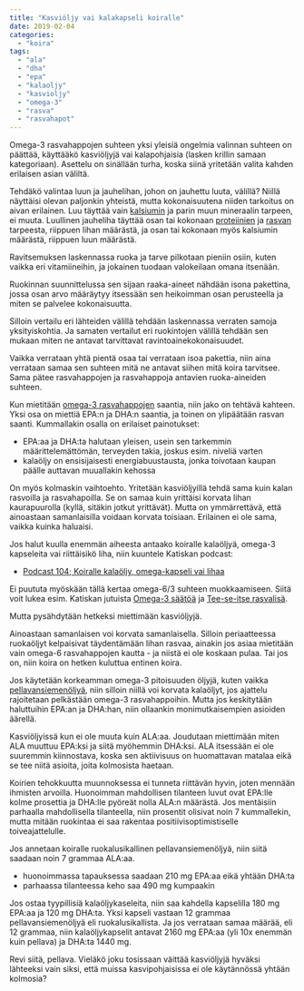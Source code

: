 ```yaml
---
title: "Kasviöljy vai kalakapseli koiralle"
date: 2019-02-04
categories: 
  - "koira"
tags: 
  - "ala"
  - "dha"
  - "epa"
  - "kalaoljy"
  - "kasvioljy"
  - "omega-3"
  - "rasva"
  - "rasvahapot"
---
```


Omega-3 rasvahappojen suhteen yksi yleisiä ongelmia valinnan suhteen on päättää, käyttääkö kasviöljyjä vai kalapohjaisia (lasken krillin samaan kategoriaan). Asettelu on sinällään turha, koska siinä yritetään valita kahden erilaisen asian väliltä.

<!--more-->

Tehdäkö valintaa luun ja jauhelihan, johon on jauhettu luuta, välillä? Niillä näyttäisi olevan paljonkin yhteistä, mutta kokonaisuutena niiden tarkoitus on aivan erilainen. Luu täyttää vain [kalsiumin](https://www.katiska.eu/tieto/kalsium/kalsium/) ja parin muun mineraalin tarpeen, ei muuta. Luullinen jauheliha täyttää osan tai kokonaan [proteiinien](https://www.katiska.eu/tieto/proteiinit/proteiini-ruokinnassa/) ja [rasvan](https://www.katiska.eu/tieto/rasvat/rasva-ruokinnassa/) tarpeesta, riippuen lihan määrästä, ja osan tai kokonaan myös kalsiumin määrästä, riippuen luun määrästä.

Ravitsemuksen laskennassa ruoka ja tarve pilkotaan pieniin osiin, kuten vaikka eri vitamiineihin, ja jokainen tuodaan valokeilaan omana itsenään.

Ruokinnan suunnittelussa sen sijaan raaka-aineet nähdään isona pakettina, jossa osan arvo määräytyy itsessään sen heikoimman osan perusteella ja miten se palvelee kokonaisuutta.

Silloin vertailu eri lähteiden välillä tehdään laskennassa verraten samoja yksityiskohtia. Ja samaten vertailut eri ruokintojen välillä tehdään sen mukaan miten ne antavat tarvittavat ravintoainekokonaisuudet.

Vaikka verrataan yhtä pientä osaa tai verrataan isoa pakettia, niin aina verrataan samaa sen suhteen mitä ne antavat siihen mitä koira tarvitsee. Sama pätee rasvahappojen ja rasvahappoja antavien ruoka-aineiden suhteen.

Kun mietitään [omega-3 rasvahappojen](https://www.katiska.eu/tieto/rasvat/omega-3-perusteita/) saantia, niin jako on tehtävä kahteen. Yksi osa on miettiä EPA:n ja DHA:n saantia, ja toinen on ylipäätään rasvan saanti. Kummallakin osalla on erilaiset painotukset:

- EPA:aa ja DHA:ta halutaan yleisen, usein sen tarkemmin määrittelemättömän, terveyden takia, joskus esim. niveliä varten
- kalaöljy on ensisijaisesti energiabuustausta, jonka toivotaan kaupan päälle auttavan muuallakin kehossa

On myös kolmaskin vaihtoehto. Yritetään kasviöljyillä tehdä sama kuin kalan rasvoilla ja rasvahapoilla. Se on samaa kuin yrittäisi korvata lihan kaurapuurolla (kyllä, sitäkin jotkut yrittävät). Mutta on ymmärrettävä, että ainoastaan samanlaisilla voidaan korvata toisiaan. Erilainen ei ole sama, vaikka kuinka haluaisi.

Jos halut kuulla enemmän aiheesta antaako koiralle kalaöljyä, omega-3 kapseleita vai riittäisikö liha, niin kuuntele Katiskan podcast:

- [Podcast 104; Koiralle kalaöljy, omega-kapseli vai lihaa](https://www.katiska.eu/tieto/podcastit-vlog/104-koiralle-kalaoljy-omega-kapseli-vai-lihaa/)

Ei puututa myöskään tällä kertaa omega-6/3 suhteen muokkaamiseen. Siitä voit lukea esim. Katiskan jutuista [Omega-3 säätöä](https://www.katiska.eu/tieto/rasvat/omega-3-saatoa/) ja [Tee-se-itse rasvalisä](https://www.katiska.eu/tieto/koira-lisaravinne-oljy/tee-se-itse-oljylisa/).

Mutta pysähdytään hetkeksi miettimään kasviöljyjä.

Ainoastaan samanlaisen voi korvata samanlaisella. Silloin periaatteessa ruokaöljyt kelpaisivat täydentämään lihan rasvaa, ainakin jos asiaa mietitään vain omega-6 rasvahappojen kautta - ja niistä ei ole koskaan pulaa. Tai jos on, niin koira on hetken kuluttua entinen koira.

Jos käytetään korkeamman omega-3 pitoisuuden öljyjä, kuten vaikka [pellavansiemenöljyä](https://www.katiska.eu/tieto/koira-ruoka-lisaravinne/pellavaoljyisia-vaitteita/), niin silloin niillä voi korvata kalaöljyt, jos ajattelu rajoitetaan pelkästään omega-3 rasvahappoihin. Mutta jos keskitytään haluttuihin EPA:an ja DHA:han, niin ollaankin monimutkaisempien asioiden äärellä.

Kasviöljyissä kun ei ole muuta kuin ALA:aa. Joudutaan miettimään miten ALA muuttuu EPA:ksi ja siitä myöhemmin DHA:ksi. ALA itsessään ei ole suuremmin kiinnostava, koska sen aktiivisuus on huomattavan matalaa eikä se tee niitä asioita, joita kolmosista haetaan.

Koirien tehokkuutta muunnoksessa ei tunneta riittävän hyvin, joten mennään ihmisten arvoilla. Huonoimman mahdollisen tilanteen luvut ovat EPA:lle kolme prosettia ja DHA:lle pyöreät nolla ALA:n määrästä. Jos mentäisiin parhaalla mahdollisella tilanteella, niin prosentit olisivat noin 7 kummallekin, mutta mitään ruokintaa ei saa rakentaa positiivisoptimistiselle toiveajattelulle.

Jos annetaan koiralle ruokalusikallinen pellavansiemenöljyä, niin siitä saadaan noin 7 grammaa ALA:aa.

- huonoimmassa tapauksessa saadaan 210 mg EPA:aa eikä yhtään DHA:ta
- parhaassa tilanteessa keho saa 490 mg kumpaakin

Jos ostaa tyypillisiä kalaöljykaseleita, niin saa kahdella kapselilla 180 mg EPA:aa ja 120 mg DHA:ta. Yksi kapseli vastaan 12 grammaa pellavansiemenöljyä eli ruokalusikallista. Ja jos verrataan samaa määrää, eli 12 grammaa, niin kalaöljykapselit antavat 2160 mg EPA:aa (yli 10x enemmän kuin pellava) ja DHA:ta 1440 mg.

Revi siitä, pellava. Vieläkö joku tosissaan väittää kasviöljyjä hyväksi lähteeksi vain siksi, että muissa kasvipohjaisissa ei ole käytännössä yhtään kolmosia?

